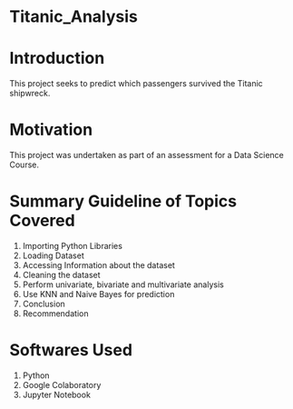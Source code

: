 # Titanic_Analysis

# Introduction
This project seeks to predict which passengers survived the Titanic shipwreck.

# Motivation
This project was undertaken as part of an assessment for a Data Science Course.

# Summary Guideline of Topics Covered
1. Importing Python Libraries
2. Loading Dataset
3. Accessing Information about the dataset
4. Cleaning the dataset
5. Perform univariate, bivariate and multivariate analysis
6. Use KNN and Naive Bayes for prediction
7. Conclusion
8. Recommendation

# Softwares Used
1. Python
2. Google Colaboratory
3. Jupyter Notebook
